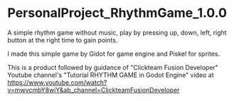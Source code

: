 # PersonalProject_RhythmGame_1.0.0
 
 A simple rhythm game without music, play by pressing up, down, left, right button at the right time to gain points. 
 
 I made this simple game by Gidot for game engine and Piskel for sprites.

 This is a product followed by guidance of "Clickteam Fusion Developer" Youtube channel's "Tutorial RHYTHM GAME in Godot Engine" video at https://www.youtube.com/watch?v=mwvcmbY8wiY&ab_channel=ClickteamFusionDeveloper

